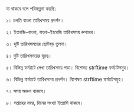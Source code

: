 যা থাকবে বলে পরিকল্পনা করছি:

১। চলতি বাংলা তারিখসময় প্রদর্শন।

২। ইংরেজি–বাংলা,  বাংলা–ইংরেজি তারিখসময় রুপান্তর।

৩। দুটি তারিখসময়ের ছোটবড় তুলনা।

৪। দুটি তারিখসময়ের দূরত্ব।

৫। বিভিন্ন ফর্ম্যাটে লেখা তারিখসময় পড়া। বিশেষত strftime ফর্ম্যাটসমুহ।

৬। বিভিন্ন ফর্ম্যাটে তারিখসময় প্রদর্শন। বিশেষত strftime ফর্ম্যাটসমুহ।

৭। সময় অঞ্চল থাকবে।

৮। সপ্তাহের নম্বর, দিনের সংখ্যা ইত্যাদি থাকবে।

